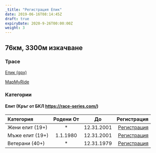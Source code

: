```yaml
---
_title: "Регистрация Епик"
date: 2019-06-16T08:14:45Z
draft: true
expiryDate: 2020-9-26T00:00:00Z
weight: 3
---
```


## 76км, 3300м изкачване
### Трасе
[Епик (gpx)](https://drive.google.com/open?id=174corZb-OmA-8nSKEjw_8PGl8BZM7Q04)

[MapMyRide](https://www.mapmyride.com/routes/view/2049206296)


### Категории

#### Елит (Кръг от БКЛ https://race-series.com/)
| Категория         | Родени От |      До   | Регистрация
:-----------------|:---------:|:---------:|------------:
 Жени елит (19+)  |     *     | 12.31.2001| [Регистрация](https://forms.gle/REuUZ1MmUXCuZ9EKA)
 Мъже елит (19+)  | 1.1.1980  | 12.31.2001| [Регистрация](https://forms.gle/REuUZ1MmUXCuZ9EKA)
 Ветерани  (40+)  |     *     | 12.31.1979| [Регистрация](https://forms.gle/REuUZ1MmUXCuZ9EKA)

